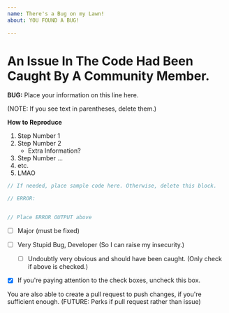 ```yaml
---
name: There's a Bug on my Lawn!
about: YOU FOUND A BUG!

---
```


# An Issue In The Code Had Been Caught By A Community Member.

**BUG:** Place your information on this line here.

(NOTE: If you see text in parentheses, delete them.)

**How to Reproduce**

1. Step Number 1
2. Step Number 2 
    * Extra Information?
3. Step Number ...
4. etc.
5. LMAO

```js
// If needed, place sample code here. Otherwise, delete this block.
```

```js
// ERROR:


// Place ERROR OUTPUT above
```

- [ ] Major (must be fixed)

- [ ] Very Stupid Bug, Developer (So I can raise my insecurity.)
    - [ ] Undoubtly very obvious and should have been caught. (Only check if above is checked.)

- [x] If you're paying attention to the check boxes, uncheck this box.

You are also able to create a pull request to push changes, if you're sufficient enough. (FUTURE: Perks if pull request rather than issue)
